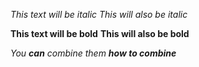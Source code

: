 *This text will be italic*
_This will also be italic_

**This text will be bold**
__This will also be bold__

_You **can** combine them_
**_how to combine_**
